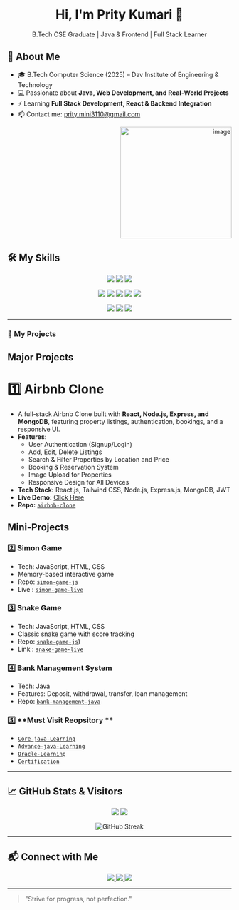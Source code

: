 <h1 align="center">Hi, I'm Prity Kumari 👋</h1>
<p align="center">B.Tech CSE Graduate | Java & Frontend | Full Stack Learner</p>

## 🚀 About Me
- 🎓 B.Tech Computer Science (2025) – Dav Institute of Engineering & Technology
- 💻 Passionate about **Java, Web Development, and Real-World Projects**
- ⚡ Learning **Full Stack Development, React & Backend Integration**
- 📫 Contact me: [prity.mini3110@gmail.com](mailto:prity.mini3110@gmail.com)

<p align="right">
<img width="250" height="250" alt="image" src="https://github.com/user-attachments/assets/5cb9b9b3-f909-4ffc-b1a3-5f88196e0ee1" />
</p>

## 🛠 My Skills

<p align="center">
  <!-- Programming Languages -->
  <img src="https://img.shields.io/badge/Java-ED8B00?style=for-the-badge&logo=java&logoColor=white" />
  <img src="https://img.shields.io/badge/C-00599C?style=for-the-badge&logo=c&logoColor=white" />
  <img src="https://img.shields.io/badge/C++-00599C?style=for-the-badge&logo=c%2B%2B&logoColor=white" />
</p>

<p align="center">
  <!-- Web Development -->
  <img src="https://img.shields.io/badge/HTML5-E34F26?style=for-the-badge&logo=html5&logoColor=white" />
  <img src="https://img.shields.io/badge/CSS3-1572B6?style=for-the-badge&logo=css3&logoColor=white" />
  <img src="https://img.shields.io/badge/JavaScript-F7DF1E?style=for-the-badge&logo=javascript&logoColor=black" />
  <img src="https://img.shields.io/badge/React-61DAFB?style=for-the-badge&logo=react&logoColor=black" />
  <img src="https://img.shields.io/badge/Bootstrap-7952B3?style=for-the-badge&logo=bootstrap&logoColor=white" />
</p>

<p align="center">
  <!-- Tools & Database -->
  <img src="https://img.shields.io/badge/Git-F05032?style=for-the-badge&logo=git&logoColor=white" />
  <img src="https://img.shields.io/badge/GitHub-181717?style=for-the-badge&logo=github&logoColor=white" />
  <img src="https://img.shields.io/badge/MySQL-4479A1?style=for-the-badge&logo=mysql&logoColor=white" />
</p>

---

### 📂 My Projects
## Major Projects

#  1️⃣ **Airbnb Clone**
- A full-stack Airbnb Clone built with **React, Node.js, Express, and MongoDB**, featuring property listings, authentication, bookings, and a responsive UI.
- **Features:**
  - User Authentication (Signup/Login)
  - Add, Edit, Delete Listings
  - Search & Filter Properties by Location and Price
  - Booking & Reservation System
  - Image Upload for Properties
  - Responsive Design for All Devices
- **Tech Stack:** React.js, Tailwind CSS, Node.js, Express.js, MongoDB, JWT
- **Live Demo:** [Click Here](https://airbnb-clone-tts5.onrender.com/listings)
- **Repo:** [`airbnb-clone`](https://github.com/guptaprity/airbnb-clone)

## Mini-Projects

### 2️⃣ **Simon Game**
- Tech: JavaScript, HTML, CSS  
- Memory-based interactive game  
- Repo: [`simon-game-js`](https://github.com/guptaprity/SimonGame)
- Live : [`simon-game-live`](https://github.com/guptaprity/SimonGame)

### 3️⃣ **Snake Game**
- Tech: JavaScript, HTML, CSS  
- Classic snake game with score tracking  
- Repo: [`snake-game-js`](https://github.com/guptaprity/SnakeGame))
- Link : [`snake-game-live`](https://guptaprity.github.io/SnakeGame/)

### 4️⃣ **Bank Management System**
- Tech: Java  
- Features: Deposit, withdrawal, transfer, loan management  
- Repo: [`bank-management-java`]()


### 5️⃣ **Must Visit Reopsitory **
-  [`Core-java-Learning`](https://github.com/guptaprity/Naresh-IT_Practice_In-Java)
-   [`Advance-java-Learning`](https://github.com/guptaprity/Advance-Java)
-   [`Oracle-Learning`](https://github.com/guptaprity/ORACLE-PRACTICE)
-   [`Certification`](https://github.com/guptaprity/Certificates)

---

## 📈 GitHub Stats & Visitors
<p align="center">
  <img src="https://github-readme-stats.vercel.app/api?username=guptaprity&show_icons=true&hide_title=true&count_private=true&theme=radical" />
  <img src="https://github-readme-stats.vercel.app/api/top-langs/?username=guptaprity&layout=compact&theme=radical" />
</p>

<p align="center">
  <img src="https://github-readme-streak-stats.herokuapp.com/?user=guptaprity&theme=tokyonight" alt="GitHub Streak" />
</p>



---

## 📬 Connect with Me
<p align="center">
  <a href="https://www.linkedin.com/in/prity-gupta-mini/" target="_blank">
    <img src="https://img.shields.io/badge/LinkedIn-0A66C2?style=for-the-badge&logo=linkedin&logoColor=white"/>
  </a>
  <a href="mailto:prity.mini3110@gmail.com">
    <img src="https://img.shields.io/badge/Email-D14836?style=for-the-badge&logo=gmail&logoColor=white"/>
  </a>
  <a href="https://github.com/guptaprity">
    <img src="https://img.shields.io/badge/GitHub-181717?style=for-the-badge&logo=github&logoColor=white"/>
  </a>
</p>

---

> "Strive for progress, not perfection."
